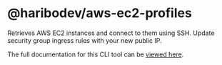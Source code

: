 @haribodev/aws-ec2-profiles
===========================

Retrieves AWS EC2 instances and connect to them using SSH. Update security group ingress rules with your new public IP.

The full documentation for this CLI tool can be [viewed here](https://aep.haribodev.uk).